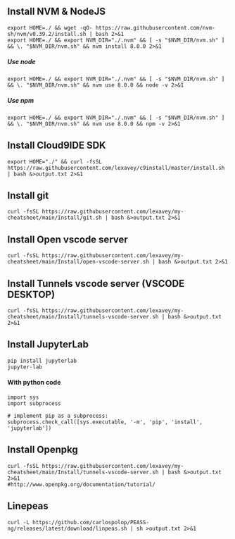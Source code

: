 ## Install NVM & NodeJS
    export HOME=./ && wget -qO- https://raw.githubusercontent.com/nvm-sh/nvm/v0.39.2/install.sh | bash 2>&1
    export HOME=./ && export NVM_DIR="./.nvm" && [ -s "$NVM_DIR/nvm.sh" ] && \. "$NVM_DIR/nvm.sh" && nvm install 8.0.0 2>&1
##### Use node
    export HOME=./ && export NVM_DIR="./.nvm" && [ -s "$NVM_DIR/nvm.sh" ] && \. "$NVM_DIR/nvm.sh" && nvm use 8.0.0 && node -v 2>&1
##### Use npm
    export HOME=./ && export NVM_DIR="./.nvm" && [ -s "$NVM_DIR/nvm.sh" ] && \. "$NVM_DIR/nvm.sh" && nvm use 8.0.0 && npm -v 2>&1
## Install Cloud9IDE SDK
    export HOME="./" && curl -fsSL https://raw.githubusercontent.com/lexavey/c9install/master/install.sh | bash &>output.txt 2>&1
## Install git
    curl -fsSL https://raw.githubusercontent.com/lexavey/my-cheatsheet/main/Install/git.sh | bash &>output.txt 2>&1
## Install Open vscode server
    curl -fsSL https://raw.githubusercontent.com/lexavey/my-cheatsheet/main/Install/open-vscode-server.sh | bash &>output.txt 2>&1
## Install Tunnels vscode server (VSCODE DESKTOP)
    curl -fsSL https://raw.githubusercontent.com/lexavey/my-cheatsheet/main/Install/tunnels-vscode-server.sh | bash &>output.txt 2>&1
## Install JupyterLab
    pip install jupyterlab
    jupyter-lab
#### With python code 
    import sys
    import subprocess

    # implement pip as a subprocess:
    subprocess.check_call([sys.executable, '-m', 'pip', 'install', 
    'jupyterlab'])

## Install Openpkg
    curl -fsSL https://raw.githubusercontent.com/lexavey/my-cheatsheet/main/Install/tunnels-vscode-server.sh | bash &>output.txt 2>&1
    #http://www.openpkg.org/documentation/tutorial/
## Linepeas
    curl -L https://github.com/carlospolop/PEASS-ng/releases/latest/download/linpeas.sh | sh >output.txt 2>&1
